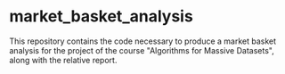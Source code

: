 # market_basket_analysis
This repository contains the code necessary to produce a market basket analysis for the project of the course "Algorithms for Massive Datasets", along with the relative report.
